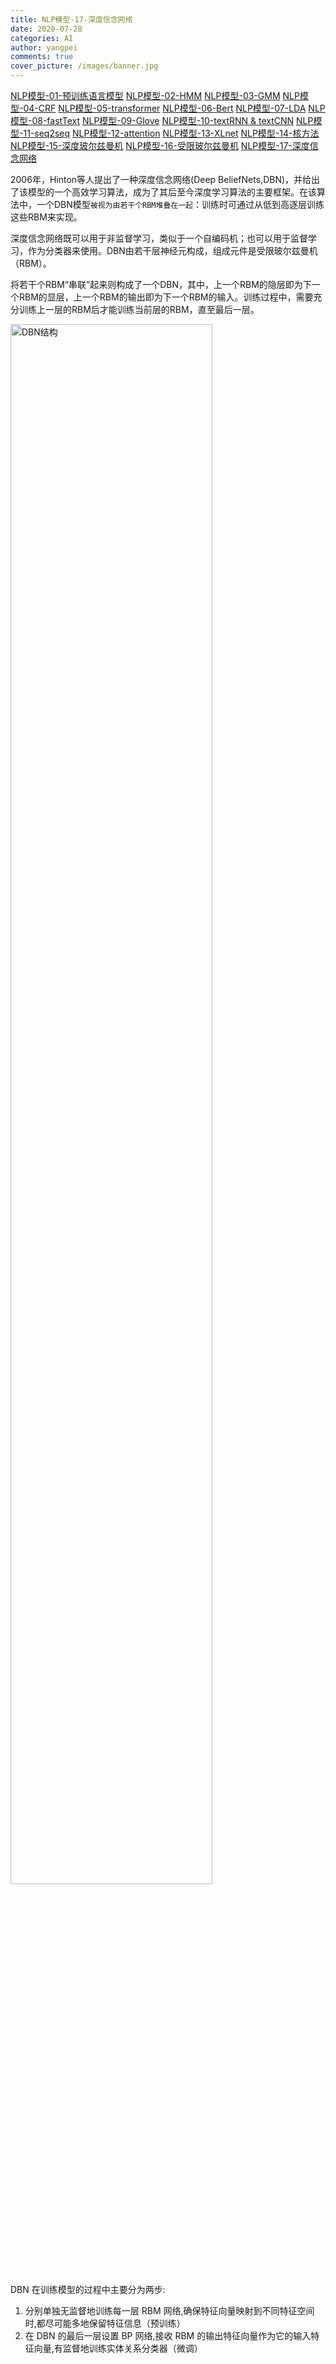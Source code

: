 ```yaml
---
title: NLP模型-17-深度信念网络
date: 2020-07-28
categories: AI
author: yangpei
comments: true
cover_picture: /images/banner.jpg
---
```


[NLP模型-01-预训练语言模型](https://iloveyou11.github.io/2020/07/28/NLP%E6%A8%A1%E5%9E%8B-01-%E9%A2%84%E8%AE%AD%E7%BB%83%E8%AF%AD%E8%A8%80%E6%A8%A1%E5%9E%8B/)
[NLP模型-02-HMM](https://iloveyou11.github.io/2020/07/28/NLP%E6%A8%A1%E5%9E%8B-02-HMM/)
[NLP模型-03-GMM](https://iloveyou11.github.io/2020/07/28/NLP%E6%A8%A1%E5%9E%8B-03-GMM/)
[NLP模型-04-CRF](https://iloveyou11.github.io/2020/07/28/NLP%E6%A8%A1%E5%9E%8B-04-CRF/)
[NLP模型-05-transformer](https://iloveyou11.github.io/2020/07/28/NLP%E6%A8%A1%E5%9E%8B-05-transformer/)
[NLP模型-06-Bert](https://iloveyou11.github.io/2020/07/28/NLP%E6%A8%A1%E5%9E%8B-06-Bert/)
[NLP模型-07-LDA](https://iloveyou11.github.io/2020/07/28/NLP%E6%A8%A1%E5%9E%8B-07-LDA/)
[NLP模型-08-fastText](https://iloveyou11.github.io/2020/07/28/NLP%E6%A8%A1%E5%9E%8B-08-fastText/)
[NLP模型-09-Glove](https://iloveyou11.github.io/2020/07/28/NLP%E6%A8%A1%E5%9E%8B-09-Glove/)
[NLP模型-10-textRNN & textCNN](https://iloveyou11.github.io/2020/07/28/NLP%E6%A8%A1%E5%9E%8B-10-textRNN%20&%20textCNN/)
[NLP模型-11-seq2seq](https://iloveyou11.github.io/2020/07/28/NLP%E6%A8%A1%E5%9E%8B-11-seq2seq/)
[NLP模型-12-attention](https://iloveyou11.github.io/2020/07/28/NLP%E6%A8%A1%E5%9E%8B-12-attention/)
[NLP模型-13-XLnet](https://iloveyou11.github.io/2020/07/28/NLP%E6%A8%A1%E5%9E%8B-13-XLnet/)
[NLP模型-14-核方法](https://iloveyou11.github.io/2020/07/28/NLP%E6%A8%A1%E5%9E%8B-14-%E6%A0%B8%E6%96%B9%E6%B3%95/)
[NLP模型-15-深度玻尔兹曼机](https://iloveyou11.github.io/2020/07/28/NLP%E6%A8%A1%E5%9E%8B-15-%E6%B7%B1%E5%BA%A6%E7%8E%BB%E5%B0%94%E5%85%B9%E6%9B%BC%E6%9C%BA/)
[NLP模型-16-受限玻尔兹曼机](https://iloveyou11.github.io/2020/07/28/NLP%E6%A8%A1%E5%9E%8B-16-%E5%8F%97%E9%99%90%E7%8E%BB%E5%B0%94%E5%85%B9%E6%9B%BC%E6%9C%BA/)
[NLP模型-17-深度信念网络](https://iloveyou11.github.io/2020/07/28/NLP%E6%A8%A1%E5%9E%8B-17-%E6%B7%B1%E5%BA%A6%E4%BF%A1%E5%BF%B5%E7%BD%91%E7%BB%9C/)

2006年，Hinton等人提出了一种深度信念网络(Deep BeliefNets,DBN)，并给出了该模型的一个高效学习算法，成为了其后至今深度学习算法的主要框架。在该算法中，一个DBN模型`被视为由若干个RBM堆叠在一起`：训练时可通过从低到高逐层训练这些RBM来实现。

深度信念网络既可以用于非监督学习，类似于一个自编码机；也可以用于监督学习，作为分类器来使用。DBN由若干层神经元构成，组成元件是受限玻尔兹曼机（RBM）。

将若干个RBM“串联”起来则构成了一个DBN，其中，上一个RBM的隐层即为下一个RBM的显层，上一个RBM的输出即为下一个RBM的输入。训练过程中，需要充分训练上一层的RBM后才能训练当前层的RBM，直至最后一层。

<img src="https://i.loli.net/2020/07/29/2xcQ47lTqS5aN16.png" alt="DBN结构" width="80%" />

DBN 在训练模型的过程中主要分为两步:
1. 分别单独无监督地训练每一层 RBM 网络,确保特征向量映射到不同特征空间时,都尽可能多地保留特征信息（预训练）
2. 在 DBN 的最后一层设置 BP 网络,接收 RBM 的输出特征向量作为它的输入特征向量,有监督地训练实体关系分类器（微调）